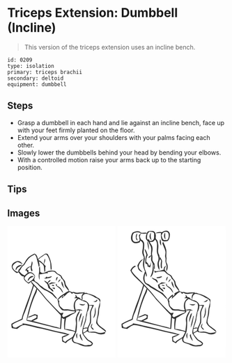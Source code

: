 # Triceps Extension: Dumbbell (Incline)
> This version of the triceps extension uses an incline bench.

``` 
id: 0209 
type: isolation 
primary: triceps brachii 
secondary: deltoid 
equipment: dumbbell 
``` 

## Steps

 - Grasp a dumbbell in each hand and lie against an incline bench, face up with your feet firmly planted on the floor.
 - Extend your arms over your shoulders with your palms facing each other.
 - Slowly lower the dumbbells behind your head by bending your elbows.
 - With a controlled motion raise your arms back up to the starting position.

## Tips


## Images

<svg width="187pt" height="300" viewBox="0 0 187 225" xmlns="http://www.w3.org/2000/svg">
  <g fill="#FFF">
    <path d="M0 0h187v225H0V0m34.22 55.96c-2.8 3.13-4.16 7.24-6.85 10.41-2.87 1.91-4.88 4.67-6.6 7.6-2.16.61-1.59 2.94-1.91 4.64-4.58.1-8.28-3.78-9.67-7.85-.52-4.62 4.53-6.73 7.53-9.17 3.73.29 6.85 2.29 9.86 4.31-2-3.68-6.77-7.53-11.09-5.26-3.33 1.46-7.31 3.49-7.78 7.54-.65 5.37 3.88 9.53 8.06 12.05 1.32.91 2.34-.59 3.4-1.15 2.51 3.07 5.11 7.67 9.64 7.39-2.33 5.79 4.01 9.24 7.75 12.26 1.52-1.11 3.05-2.2 4.54-3.32.01 2.41 1.92 4.02 3.29 5.77-4.65 15.56-11.07 30.52-16.17 45.95-1.52 3.87-2.73 7.86-3.43 11.96-5.88 2.99-12.11 5.22-17.75 8.7-.1 2.39 0 4.81.69 7.13 3.04.63 6.08 1.24 9.17 1.52 4.32-3.36 9.3-8.01 15.24-6.29 6.39 1.12 12.69 2.73 18.94 4.45 12.44 1.82 24.41 5.8 36.74 8.16 5.13 1.38 10.48 1.86 15.49 3.71-3.14 1-6.26 2.07-9.26 3.44.2 2.62.35 5.24.43 7.87 1.99 1.32 4.16 2.35 6.44 3.09 2.65-4.09 7.28-5.74 10.92-8.68-1.84 3.86 1.25 8.13 5.22 8.67 5.89 1.15 10.84 5.29 16.96 5.52 3.88.04 8.19.59 11.61-1.65 1.01-1.14 2.54-3 1.13-4.44-2.12-3.09-6.12-3.81-8.72-6.32-2.28-3.3-5.65-5.79-7.15-9.62 2.2-1.25 4.42-2.48 6.63-3.71 2.8 2.57 6.91 2.08 10.42 2.24 5.29-.21 9.76 3.86 15.13 2.79 2.11-.05 6.86-1.08 5.35-3.89-4.59 1.67-9.78 2.36-14.4.37-4.27-1.71-8.85-.83-13.3-.65-3.39-5.18 1.36-10.75 3.2-15.62.64-4.92.35-9.92.02-14.85-.09-5.62 2.97-10.58 5.22-15.53-2.68-.1-5.35-.01-8.02.22-1.65-5.34-6.89-8.93-12.46-8.62 2.27-2.41-.86-6.23 1.99-8.39 1.76-2.89 5.2-2.6 8.07-2 4.54 1.72 9.13 3.39 13.05 6.33 3.95.75 7.34 3.84 7.7 7.93-1.38 5.25-3.05 10.49-3.33 15.95-.23 4.93-1.44 9.73-2.51 14.52-.43 2.15-1.19 4.65.33 6.56 4.03 6.03 11.11 8.83 15.91 14.14l-.32-2.83c-3.96-4.05-9.43-6.38-12.97-10.85-3.55-5.01-.23-11 .71-16.28.99-3.52.26-7.25 1.09-10.77 1.97-4.15 1.02-8.85 1.79-13.26.5-3.92-4.25-4.66-6.67-6.53-4.11-3.25-9.31-4.54-14.31-5.7-1.92-1.7-4.51-1.59-6.87-1.01l1.31-1.59c-4.18 1.08-8.53.39-12.77 1.06-3.25.49-6.31-2.6-9.42-.69-1.39-1.27-3.17-1.7-5-1.87-.39-4.21-3.42-7.37-5.5-10.83-.97-2.14-.93-4.59-1.83-6.76-1.63-2.49-4.27-4.29-5.17-7.23-.97-2.95-4.35-3.83-6.77-5.24-2.49-1.07-3.22-4.49-6.04-4.93-5.29-1.29-11.11-.23-15.75 2.58-3.08 1.55-6.78 1.69-8.9-1.42.25-3.08-.08-6.15-.59-9.18-2.18 3.05-.42 6.88-1.21 10.29-.83 4.36-.99 9 .85 13.14.13-3.13-.14-6.24-.21-9.36 4.92-.11 9.61-2.48 14.53-1.89-.13-.49-.37-1.49-.49-1.99 4.47-.26 10.15-3.26 13.64.98 2.26 3 6.26 3.59 8.73 6.32.54 1.16.94 2.39 1.36 3.6 4.61 2.76 4.92 8.3 6.12 12.96 2.09 2.97 4.6 5.64 6.62 8.69-4.67 1.28-8.06 4.9-12.26 7.1-3.13 1.68-4.97 4.84-7.26 7.43 1.43 3.56 1.41 7.47 2.5 11.1 1.55 2.4 3.2 4.8 5.25 6.81 3.15 1.28 6.59 1.03 9.91.86 4.29.34 8.5 1.4 12.82 1.62l-1.36 2.08c-6.65 1.63-12.35 5.56-18.69 8-.8-.79-1.6-1.59-2.39-2.39.73-1.87 1.5-3.73 2.25-5.59-1.51.31-3.04.58-4.56.81-1.66-.73-2.86-2.12-4.15-3.33-7.47-7.23-14.54-14.86-21.57-22.5-6.51-8.41-13.57-16.36-20.96-23.99a24.87 24.87 0 0 1-3.91-4.94c4.03-1.88 6.61 2.41 9.8 4.04 4.06 4.59 8.38 9.24 14.2 11.62 3.48 1.27 6.46 3.52 9.6 5.43 4.2 2.66 6.59 7.56 11.2 9.61-2.17-4.07-5.72-7.28-8.71-10.76-4.74-2.65-9.43-5.42-14.28-7.86-1.9-1.5-3.57-3.31-5.78-4.37-2.6-1.21-3.64-4.25-6.2-5.53-1.64-1.03-3.72-1.78-4.46-3.74-1.62-2.62 1.65-5.48.45-8.25-2.17-3.86-6.86-7.21-11.4-5.18.25-.72.73-2.15.97-2.87-1.1-.88-2.2-1.78-3.31-2.67 1.87-1.93 4.08-3.46 6.55-4.51.08 2.82.21 5.72 1.84 8.15 2.38-.92.97-2.99.56-4.66-1.68-4.14 2.76-8.77-.06-12.7-.69 2.78-1.11 5.63-1.73 8.43-4.47.65-8.17 3.59-9.97 7.71.51-.14 1.53-.42 2.04-.57.87 1.44 1.69 2.91 2.47 4.4-1.9 1.33-3.64 2.85-5.33 4.44-3.97-1.33-7.03-4.23-9.55-7.46 2.1-1.74 3.19-4.23 4.49-6.55 1.3-2.24 4.06-3.14 5.24-5.47 2.49-4.66 5.53-9.2 9.72-12.51 2.36-1.55 4.97-2.68 7.34-4.23 1.85 2.06 3.07 4.59 3.6 7.3.97 4.73 2.71 9.29 3.31 14.1.51-.77 1.02-1.54 1.52-2.31-.34-2.53-.7-5.06-1.31-7.54 3.43 3.04 9.16 5.46 8.8 10.88.22 2.75.66 5.47 1.05 8.2 2.59-2.88.08-7.11 2.13-10.39-1.07-1.15-2.14-2.31-3.22-3.44.79-3.01 3.46-6.58 1.53-9.63-.9 3.11-1.39 6.31-1.92 9.5-1.98-1.91-3.83-4.02-6.17-5.51-.84-.73-4.52-1.12-2.56-2.54 1.73-1.77 3.48-3.53 5.72-4.65 2.52-1.24 4.26-4.29 7.34-4.02 3.19 2.67 4.54 6.85 5.94 10.65 2.16 5.19.86 10.96 2.17 16.34.3-.4.91-1.18 1.21-1.58.39-9.02-2.13-17.92-6.61-25.71-1.73-1.48-4.51-1.13-6.16.33-3.17 2.57-7.1 4.11-9.76 7.29-.31.1-.94.28-1.25.37-.66-3.64-1.9-7.33-5.59-8.87-4.63 2.21-9.52 4.44-12.71 8.63m-19.6 20.15c.85-1.33 1.64-2.71 2.51-4.02 2.31-2.7 6.13-3.25 8.76-5.51-5.5-.6-12.65 3-11.27 9.53m54.05 10.26c-1.01.52-2.02 1.03-3.03 1.54l.52 1.96c-.83-.29-2.49-.88-3.32-1.17.86.64 1.71 1.29 2.55 1.94 2.63-1.06 5.51-1.09 8.2-1.88 1.03-.77 3.07-1.19 2.76-2.87-2.65 1.01-5.39 1.76-8.21 2.06.13-.4.4-1.19.53-1.58m15.64 7.7c.96-2.19 1.89-4.39 2.76-6.62-3.18-.2-3.35 4.37-2.76 6.62m3.18 2.63c1.6-1.54 3.04-3.24 4.46-4.95-2.81-.59-4 2.78-4.46 4.95m-18.25.26c-1.86-1.27-3.54-3.03-5.92-3.22 1.38 1.94 3.26 3.4 4.94 5.06 1.74 2.03 1.69 4.89 2.65 7.29 1.67 1.6 3.84 2.64 5.32 4.46.77 1.26 2.12 1.47 3.47 1.59-.97-1.87-1.84-4.01-3.94-4.85-2.37-.78-2.45-3.44-3.23-5.4-1.31-1.31-1.86-3.08-2.45-4.78 1.92-.9 3.39-2.44 4.54-4.18-2.75-.36-3.88 2.32-5.38 4.03M93.4 94.9c-.91 4.74 1.93 9.11 5.14 12.3-2.79-3.64-1.86-8.92-5.14-12.3m-22.05 4.28c.64.39 1.29.78 1.95 1.17 2.87-2.74 6.9-1.42 10.11-3.09-2.43-.11-4.84-.44-7.26-.63-1.61.83-3.12 1.86-4.8 2.55m12.59 2.84c2.6 2.78 6.27 4.42 8.47 7.61 1.21 1.57 1.74 3.75 3.65 4.67-1.51-5.19-5.16-10.02-10.48-11.67-.22-1.15-.44-2.3-.76-3.43-1.76-.13-1.01 1.78-.88 2.82m-8.05-.84c1.51.76 3.05 2.29 4.85 1.41-.27-2.35-3.31-1.08-4.85-1.41m1.18 4.68c1.42 1.03 2.98 1.83 4.61 2.48.05-.64.16-1.94.21-2.58-1.61.04-3.21.02-4.82.1m77.01 20.07c-.85 2.81-3.64 3.2-6.12 3.68 1.36.22 2.72.46 4.11.5 1.8-.44 4.26-2.59 2.01-4.18m-2.48 12.95c-1.04 3.57-.51 7.32-1.09 10.95-.69 2.81-1.81 5.5-2.42 8.33 4.92-5 4.5-12.86 3.51-19.28m-5.57 28.04c-.99 1.92-2.01 3.89-2.29 6.06 1.25 1.97 2.61 4.73 5.22 4.91-.67-2.09-2.38-3.43-4-4.78.44-2.03 1.7-4.07 1.07-6.19z"/>
    <path d="M29.32 89.15c2.04-3.87 5.6-6.72 9.55-8.47 3.55-.11 6.31 2.41 8.07 5.23-1.31 5.48-6.27 8.36-10.7 11.1-2.99-1.97-5.86-4.28-6.92-7.86m5.83 5.08c2.18-1.49 3.05-4.32 5.44-5.56 1.62-.82 3.35-1.43 5.02-2.15-4.82-2.87-10.33 2.91-10.46 7.71zM30.15 147.95c5.83-14.91 10.45-30.25 15.71-45.36 1.5 1.47 2.95 3 4.4 4.52a146.11 146.11 0 0 1-5.3 12.74c-5.43 13.24-9.1 27.12-11.93 41.12-.05 1.6 1.91 1.52 2.94 1.91 10.38 2.52 20.75 5.1 31.12 7.67 7.81 1.67 15.43 4.28 23.36 5.43.63.28 1.27.56 1.91.85.92-6.49.99-13.06 1.51-19.58 1.45 1 2.85 2.39 4.8 1.68-1.05 6.02-1.17 12.19-.52 18.27 3.38.3 6.5 1.82 9.87 2.28 2.87.86 6.38.39 8.69 2.61-1.32 2.69-2.79 5.3-4.23 7.93-3.98 3.41-9.25 4.92-12.84 8.87-1.3-.91-2.72-1.69-3.8-2.86-.23-1.7-.07-3.42-.06-5.13 4.25-.9 7.91-3.3 11.64-5.41-3.98.2-7.4-2.23-11.26-2.77-15.27-2.73-30.05-7.57-45.25-10.61-8.3-1.6-16.4-4.33-24.83-5.2l.52 1.87c-4.24 1.11-7.92 3.54-11.78 5.53-1.47-.24-2.94-.47-4.41-.69-.62-1.43-1.25-2.87-1.9-4.29 5.09-4.44 12.04-5.85 17.86-9.13.24-4.35 1.89-8.38 3.78-12.25z"/>
    <path d="M51.27 108.15c5.66 5.61 10.5 11.94 15.54 18.09 8.37 8.63 16.21 17.75 24.71 26.25 1.44 1.5.69 3.69.6 5.5-.77 5.74-.61 11.54-1.31 17.28-3.7-1.76-7.77-2.36-11.7-3.34-11.72-2.93-23.33-6.27-35.05-9.22a131.7 131.7 0 0 1 7.77-3.72c.2-2.13.39-4.26.55-6.39-1.77-.46-3.54-.89-5.3-1.39-3.83 1.91-7.86 3.35-11.82 4.95 1.55-4.64 2.92-9.34 3.94-14.12 3.02-9.52 6.27-19.03 10.82-27.94.98-1.83 1.01-3.94 1.25-5.95zM97.61 120.91c3.67-2.49 6.03-7.3 10.75-7.91 1.03 1.02 1.93 2.16 2.89 3.26.85-.64 1.7-1.29 2.54-1.96 5.08 4.21 11.55.58 17.35 1.07-2.95 2.31-4.18 6.37-2.58 9.86-.64.39-1.27.78-1.9 1.17l-.06-.89c-1.47-2.23-3.55-3.62-6.28-3.62-.67-1.58-1.55-3.08-3-4.05.1 1.32.24 2.64.42 3.95-.9.63-1.82 1.22-2.77 1.76 2.09.07 4.18.17 6.27.29-7.11 4.15-8.47 13.65-5.11 20.68-4.85.51-9.32-2.16-14.16-1.72-2.19-.16-4.78.55-6.58-1.08a35.664 35.664 0 0 1-4.79-4.4c-.99-2.89-1.99-6.1-.89-9.11-.83-.51-1.66-1.02-2.48-1.53 3.28-3.05 6.45-6.25 10.42-8.43l-.04 2.66m-1.78-.78c-1.02.8-2.33 2.1-1.95 3.51 1.36.03 2.21-1.55 3.02-2.46.15-.88-.21-1.23-1.07-1.05z"/>
    <path d="M117.92 129.13c1.19-1.78 3.1-2.92 4.78-4.2 4.16 2.47 8.86 3.73 13.19 5.81 2.71 1.35 2.7 4.67 2.98 7.27-.89 6.8-3.4 13.29-4.11 20.12-1.33 8.69-6.21 16.83-5.63 25.77 2.1 4.27 5.17 8.01 8.22 11.64 2.91 2.11 6.49 3.36 8.49 6.55-1.41 1.16-2.99 2.23-4.93 1.97-3.04-.14-6.13 1.37-9.06-.03-5.1-2.18-10.53-3.39-15.77-5.13-2.4-.76-3.02-3.67-2.52-5.85 1.65-4.13 3.94-7.97 5.45-12.16 1.16-6.88.91-13.91.92-20.86-.11-5.77 4.76-10.09 5.24-15.65 1.11.18 3.33.53 4.44.71-3.35-3.23-7.89-2.38-11.92-1.23-1.24-4.8-2.06-10.1.23-14.73m5.92 4.94c2.95 1.97 8.36 3.72 10.06-.58-3.26 1.98-6.61-.06-10.06.58m.8 21.36c-.68 3.18-1.5 6.43-.99 9.7 1.11-5.37 4.17-10.3 4.32-15.82-2.13 1.32-2.61 3.92-3.33 6.12m6.05-1.27c-1.9 6.61-3.7 13.28-4.69 20.1 3.78-5.94 3.68-13.26 5.58-19.86-.22-.06-.66-.18-.89-.24m-10.66 38.99c.98-3.05-.54-6.3.82-9.36-3.71 1.6-2.06 6.57-.82 9.36m4.62-5.37c.61 3.49 2.33 6.98 5.15 9.2-.85-3.98-3.93-7.39-3.19-11.66-.88.67-2.43 1.04-1.96 2.46z"/>
    <path d="M140.98 136.41c1.81.16 3.63.29 5.44.44-1.68 4.93-4.77 9.73-4.1 15.13.39 3.64.4 7.3.12 10.95-.12 4.22-2.72 7.72-4.22 11.52-2.41-.66-4.78-.06-7.04.85 1.06-5.55 4.22-10.51 4.61-16.22.21-3.86 2.03-7.44 1.87-11.33 2.35-3.34 3.32-7.3 3.32-11.34zM118.86 146.64c-.41-.62-.81-1.24-1.21-1.86 1.32-.09 3.96-.26 5.28-.34.48.48.96.96 1.44 1.45-3.35 2.78-4.71 7.08-6.07 11.05-1.26 3.61.35 7.31.02 10.98-.32 4.15-1.06 8.26-1.33 12.42-5.65-1.85-11.56-3.86-17.56-3.61-.3-6.42.7-12.84 1.84-19.14 4.97-1.83 8.7-5.81 13.67-7.57 1.58-.75 2.65-2.22 3.92-3.38zM35.1 156.55c4.64.63 8.42-3.13 12.88-3.4 2.64-.15 3.34 3 1.44 4.43-2.61 1.68-5.55 2.82-8.13 4.58-2.45-.38-4.89-.76-7.35-1.04.37-1.53.76-3.05 1.16-4.57zM130.63 176.94c2.23-1.32 4.7-1.82 7.27-1.3.03 4.41-4.11 5.8-7.39 7.42.06-2.04.1-4.08.12-6.12z"/>
  </g>
  <g fill="#333">
    <path d="M34.22 55.96c3.19-4.19 8.08-6.42 12.71-8.63 3.69 1.54 4.93 5.23 5.59 8.87.31-.09.94-.27 1.25-.37 2.66-3.18 6.59-4.72 9.76-7.29 1.65-1.46 4.43-1.81 6.16-.33 4.48 7.79 7 16.69 6.61 25.71-.3.4-.91 1.18-1.21 1.58-1.31-5.38-.01-11.15-2.17-16.34-1.4-3.8-2.75-7.98-5.94-10.65-3.08-.27-4.82 2.78-7.34 4.02-2.24 1.12-3.99 2.88-5.72 4.65-1.96 1.42 1.72 1.81 2.56 2.54 2.34 1.49 4.19 3.6 6.17 5.51.53-3.19 1.02-6.39 1.92-9.5 1.93 3.05-.74 6.62-1.53 9.63 1.08 1.13 2.15 2.29 3.22 3.44-2.05 3.28.46 7.51-2.13 10.39-.39-2.73-.83-5.45-1.05-8.2.36-5.42-5.37-7.84-8.8-10.88.61 2.48.97 5.01 1.31 7.54-.5.77-1.01 1.54-1.52 2.31-.6-4.81-2.34-9.37-3.31-14.1-.53-2.71-1.75-5.24-3.6-7.3-2.37 1.55-4.98 2.68-7.34 4.23-4.19 3.31-7.23 7.85-9.72 12.51-1.18 2.33-3.94 3.23-5.24 5.47-1.3 2.32-2.39 4.81-4.49 6.55 2.52 3.23 5.58 6.13 9.55 7.46 1.69-1.59 3.43-3.11 5.33-4.44-.78-1.49-1.6-2.96-2.47-4.4-.51.15-1.53.43-2.04.57 1.8-4.12 5.5-7.06 9.97-7.71.62-2.8 1.04-5.65 1.73-8.43 2.82 3.93-1.62 8.56.06 12.7.41 1.67 1.82 3.74-.56 4.66-1.63-2.43-1.76-5.33-1.84-8.15a19.993 19.993 0 0 0-6.55 4.51c1.11.89 2.21 1.79 3.31 2.67-.24.72-.72 2.15-.97 2.87 4.54-2.03 9.23 1.32 11.4 5.18 1.2 2.77-2.07 5.63-.45 8.25.74 1.96 2.82 2.71 4.46 3.74 2.56 1.28 3.6 4.32 6.2 5.53 2.21 1.06 3.88 2.87 5.78 4.37 4.85 2.44 9.54 5.21 14.28 7.86 2.99 3.48 6.54 6.69 8.71 10.76-4.61-2.05-7-6.95-11.2-9.61-3.14-1.91-6.12-4.16-9.6-5.43-5.82-2.38-10.14-7.03-14.2-11.62-3.19-1.63-5.77-5.92-9.8-4.04a24.87 24.87 0 0 0 3.91 4.94c7.39 7.63 14.45 15.58 20.96 23.99 7.03 7.64 14.1 15.27 21.57 22.5 1.29 1.21 2.49 2.6 4.15 3.33 1.52-.23 3.05-.5 4.56-.81-.75 1.86-1.52 3.72-2.25 5.59.79.8 1.59 1.6 2.39 2.39 6.34-2.44 12.04-6.37 18.69-8l1.36-2.08c-4.32-.22-8.53-1.28-12.82-1.62-3.32.17-6.76.42-9.91-.86-2.05-2.01-3.7-4.41-5.25-6.81-1.09-3.63-1.07-7.54-2.5-11.1 2.29-2.59 4.13-5.75 7.26-7.43 4.2-2.2 7.59-5.82 12.26-7.1-2.02-3.05-4.53-5.72-6.62-8.69-1.2-4.66-1.51-10.2-6.12-12.96-.42-1.21-.82-2.44-1.36-3.6-2.47-2.73-6.47-3.32-8.73-6.32-3.49-4.24-9.17-1.24-13.64-.98.12.5.36 1.5.49 1.99-4.92-.59-9.61 1.78-14.53 1.89.07 3.12.34 6.23.21 9.36-1.84-4.14-1.68-8.78-.85-13.14.79-3.41-.97-7.24 1.21-10.29.51 3.03.84 6.1.59 9.18 2.12 3.11 5.82 2.97 8.9 1.42 4.64-2.81 10.46-3.87 15.75-2.58 2.82.44 3.55 3.86 6.04 4.93 2.42 1.41 5.8 2.29 6.77 5.24.9 2.94 3.54 4.74 5.17 7.23.9 2.17.86 4.62 1.83 6.76 2.08 3.46 5.11 6.62 5.5 10.83 1.83.17 3.61.6 5 1.87 3.11-1.91 6.17 1.18 9.42.69 4.24-.67 8.59.02 12.77-1.06l-1.31 1.59c2.36-.58 4.95-.69 6.87 1.01 5 1.16 10.2 2.45 14.31 5.7 2.42 1.87 7.17 2.61 6.67 6.53-.77 4.41.18 9.11-1.79 13.26-.83 3.52-.1 7.25-1.09 10.77-.94 5.28-4.26 11.27-.71 16.28 3.54 4.47 9.01 6.8 12.97 10.85l.32 2.83c-4.8-5.31-11.88-8.11-15.91-14.14-1.52-1.91-.76-4.41-.33-6.56 1.07-4.79 2.28-9.59 2.51-14.52.28-5.46 1.95-10.7 3.33-15.95-.36-4.09-3.75-7.18-7.7-7.93-3.92-2.94-8.51-4.61-13.05-6.33-2.87-.6-6.31-.89-8.07 2-2.85 2.16.28 5.98-1.99 8.39 5.57-.31 10.81 3.28 12.46 8.62 2.67-.23 5.34-.32 8.02-.22-2.25 4.95-5.31 9.91-5.22 15.53.33 4.93.62 9.93-.02 14.85-1.84 4.87-6.59 10.44-3.2 15.62 4.45-.18 9.03-1.06 13.3.65 4.62 1.99 9.81 1.3 14.4-.37 1.51 2.81-3.24 3.84-5.35 3.89-5.37 1.07-9.84-3-15.13-2.79-3.51-.16-7.62.33-10.42-2.24-2.21 1.23-4.43 2.46-6.63 3.71 1.5 3.83 4.87 6.32 7.15 9.62 2.6 2.51 6.6 3.23 8.72 6.32 1.41 1.44-.12 3.3-1.13 4.44-3.42 2.24-7.73 1.69-11.61 1.65-6.12-.23-11.07-4.37-16.96-5.52-3.97-.54-7.06-4.81-5.22-8.67-3.64 2.94-8.27 4.59-10.92 8.68-2.28-.74-4.45-1.77-6.44-3.09-.08-2.63-.23-5.25-.43-7.87 3-1.37 6.12-2.44 9.26-3.44-5.01-1.85-10.36-2.33-15.49-3.71-12.33-2.36-24.3-6.34-36.74-8.16-6.25-1.72-12.55-3.33-18.94-4.45-5.94-1.72-10.92 2.93-15.24 6.29-3.09-.28-6.13-.89-9.17-1.52-.69-2.32-.79-4.74-.69-7.13 5.64-3.48 11.87-5.71 17.75-8.7.7-4.1 1.91-8.09 3.43-11.96 5.1-15.43 11.52-30.39 16.17-45.95-1.37-1.75-3.28-3.36-3.29-5.77-1.49 1.12-3.02 2.21-4.54 3.32-3.74-3.02-10.08-6.47-7.75-12.26-4.53.28-7.13-4.32-9.64-7.39-1.06.56-2.08 2.06-3.4 1.15-4.18-2.52-8.71-6.68-8.06-12.05.47-4.05 4.45-6.08 7.78-7.54 4.32-2.27 9.09 1.58 11.09 5.26-3.01-2.02-6.13-4.02-9.86-4.31-3 2.44-8.05 4.55-7.53 9.17 1.39 4.07 5.09 7.95 9.67 7.85.32-1.7-.25-4.03 1.91-4.64 1.72-2.93 3.73-5.69 6.6-7.6 2.69-3.17 4.05-7.28 6.85-10.41m-4.9 33.19c1.06 3.58 3.93 5.89 6.92 7.86 4.43-2.74 9.39-5.62 10.7-11.1-1.76-2.82-4.52-5.34-8.07-5.23-3.95 1.75-7.51 4.6-9.55 8.47m.83 58.8c-1.89 3.87-3.54 7.9-3.78 12.25-5.82 3.28-12.77 4.69-17.86 9.13.65 1.42 1.28 2.86 1.9 4.29 1.47.22 2.94.45 4.41.69 3.86-1.99 7.54-4.42 11.78-5.53l-.52-1.87c8.43.87 16.53 3.6 24.83 5.2 15.2 3.04 29.98 7.88 45.25 10.61 3.86.54 7.28 2.97 11.26 2.77-3.73 2.11-7.39 4.51-11.64 5.41-.01 1.71-.17 3.43.06 5.13 1.08 1.17 2.5 1.95 3.8 2.86 3.59-3.95 8.86-5.46 12.84-8.87 1.44-2.63 2.91-5.24 4.23-7.93-2.31-2.22-5.82-1.75-8.69-2.61-3.37-.46-6.49-1.98-9.87-2.28-.65-6.08-.53-12.25.52-18.27-1.95.71-3.35-.68-4.8-1.68-.52 6.52-.59 13.09-1.51 19.58-.64-.29-1.28-.57-1.91-.85-7.93-1.15-15.55-3.76-23.36-5.43-10.37-2.57-20.74-5.15-31.12-7.67-1.03-.39-2.99-.31-2.94-1.91 2.83-14 6.5-27.88 11.93-41.12 1.97-4.16 3.73-8.41 5.3-12.74-1.45-1.52-2.9-3.05-4.4-4.52-5.26 15.11-9.88 30.45-15.71 45.36m21.12-39.8c-.24 2.01-.27 4.12-1.25 5.95-4.55 8.91-7.8 18.42-10.82 27.94-1.02 4.78-2.39 9.48-3.94 14.12 3.96-1.6 7.99-3.04 11.82-4.95 1.76.5 3.53.93 5.3 1.39-.16 2.13-.35 4.26-.55 6.39a131.7 131.7 0 0 0-7.77 3.72c11.72 2.95 23.33 6.29 35.05 9.22 3.93.98 8 1.58 11.7 3.34.7-5.74.54-11.54 1.31-17.28.09-1.81.84-4-.6-5.5-8.5-8.5-16.34-17.62-24.71-26.25-5.04-6.15-9.88-12.48-15.54-18.09m46.34 12.76l.04-2.66c-3.97 2.18-7.14 5.38-10.42 8.43.82.51 1.65 1.02 2.48 1.53-1.1 3.01-.1 6.22.89 9.11 1.45 1.61 3.07 3.08 4.79 4.4 1.8 1.63 4.39.92 6.58 1.08 4.84-.44 9.31 2.23 14.16 1.72-3.36-7.03-2-16.53 5.11-20.68-2.09-.12-4.18-.22-6.27-.29.95-.54 1.87-1.13 2.77-1.76-.18-1.31-.32-2.63-.42-3.95 1.45.97 2.33 2.47 3 4.05 2.73 0 4.81 1.39 6.28 3.62l.06.89c.63-.39 1.26-.78 1.9-1.17-1.6-3.49-.37-7.55 2.58-9.86-5.8-.49-12.27 3.14-17.35-1.07-.84.67-1.69 1.32-2.54 1.96-.96-1.1-1.86-2.24-2.89-3.26-4.72.61-7.08 5.42-10.75 7.91m20.31 8.22c-2.29 4.63-1.47 9.93-.23 14.73 4.03-1.15 8.57-2 11.92 1.23-1.11-.18-3.33-.53-4.44-.71-.48 5.56-5.35 9.88-5.24 15.65-.01 6.95.24 13.98-.92 20.86-1.51 4.19-3.8 8.03-5.45 12.16-.5 2.18.12 5.09 2.52 5.85 5.24 1.74 10.67 2.95 15.77 5.13 2.93 1.4 6.02-.11 9.06.03 1.94.26 3.52-.81 4.93-1.97-2-3.19-5.58-4.44-8.49-6.55-3.05-3.63-6.12-7.37-8.22-11.64-.58-8.94 4.3-17.08 5.63-25.77.71-6.83 3.22-13.32 4.11-20.12-.28-2.6-.27-5.92-2.98-7.27-4.33-2.08-9.03-3.34-13.19-5.81-1.68 1.28-3.59 2.42-4.78 4.2m23.06 7.28c0 4.04-.97 8-3.32 11.34.16 3.89-1.66 7.47-1.87 11.33-.39 5.71-3.55 10.67-4.61 16.22 2.26-.91 4.63-1.51 7.04-.85 1.5-3.8 4.1-7.3 4.22-11.52.28-3.65.27-7.31-.12-10.95-.67-5.4 2.42-10.2 4.1-15.13-1.81-.15-3.63-.28-5.44-.44m-22.12 10.23c-1.27 1.16-2.34 2.63-3.92 3.38-4.97 1.76-8.7 5.74-13.67 7.57-1.14 6.3-2.14 12.72-1.84 19.14 6-.25 11.91 1.76 17.56 3.61.27-4.16 1.01-8.27 1.33-12.42.33-3.67-1.28-7.37-.02-10.98 1.36-3.97 2.72-8.27 6.07-11.05-.48-.49-.96-.97-1.44-1.45-1.32.08-3.96.25-5.28.34.4.62.8 1.24 1.21 1.86m-83.76 9.91c-.4 1.52-.79 3.04-1.16 4.57 2.46.28 4.9.66 7.35 1.04 2.58-1.76 5.52-2.9 8.13-4.58 1.9-1.43 1.2-4.58-1.44-4.43-4.46.27-8.24 4.03-12.88 3.4m95.53 20.39c-.02 2.04-.06 4.08-.12 6.12 3.28-1.62 7.42-3.01 7.39-7.42-2.57-.52-5.04-.02-7.27 1.3z"/>
    <path d="M14.62 76.11c-1.38-6.53 5.77-10.13 11.27-9.53-2.63 2.26-6.45 2.81-8.76 5.51-.87 1.31-1.66 2.69-2.51 4.02zM35.15 94.23c.13-4.8 5.64-10.58 10.46-7.71-1.67.72-3.4 1.33-5.02 2.15-2.39 1.24-3.26 4.07-5.44 5.56zM68.67 86.37c-.13.39-.4 1.18-.53 1.58 2.82-.3 5.56-1.05 8.21-2.06.31 1.68-1.73 2.1-2.76 2.87-2.69.79-5.57.82-8.2 1.88-.84-.65-1.69-1.3-2.55-1.94.83.29 2.49.88 3.32 1.17l-.52-1.96c1.01-.51 2.02-1.02 3.03-1.54zM84.31 94.07c-.59-2.25-.42-6.82 2.76-6.62-.87 2.23-1.8 4.43-2.76 6.62zM87.49 96.7c.46-2.17 1.65-5.54 4.46-4.95-1.42 1.71-2.86 3.41-4.46 4.95zM69.24 96.96c1.5-1.71 2.63-4.39 5.38-4.03-1.15 1.74-2.62 3.28-4.54 4.18.59 1.7 1.14 3.47 2.45 4.78.78 1.96.86 4.62 3.23 5.4 2.1.84 2.97 2.98 3.94 4.85-1.35-.12-2.7-.33-3.47-1.59-1.48-1.82-3.65-2.86-5.32-4.46-.96-2.4-.91-5.26-2.65-7.29-1.68-1.66-3.56-3.12-4.94-5.06 2.38.19 4.06 1.95 5.92 3.22zM93.4 94.9c3.28 3.38 2.35 8.66 5.14 12.3-3.21-3.19-6.05-7.56-5.14-12.3z"/>
    <path d="M71.35 99.18c1.68-.69 3.19-1.72 4.8-2.55 2.42.19 4.83.52 7.26.63-3.21 1.67-7.24.35-10.11 3.09-.66-.39-1.31-.78-1.95-1.17zM83.94 102.02c-.13-1.04-.88-2.95.88-2.82.32 1.13.54 2.28.76 3.43 5.32 1.65 8.97 6.48 10.48 11.67-1.91-.92-2.44-3.1-3.65-4.67-2.2-3.19-5.87-4.83-8.47-7.61zM75.89 101.18c1.54.33 4.58-.94 4.85 1.41-1.8.88-3.34-.65-4.85-1.41zM77.07 105.86c1.61-.08 3.21-.06 4.82-.1-.05.64-.16 1.94-.21 2.58-1.63-.65-3.19-1.45-4.61-2.48zM95.83 120.13c.86-.18 1.22.17 1.07 1.05-.81.91-1.66 2.49-3.02 2.46-.38-1.41.93-2.71 1.95-3.51zM154.08 125.93c2.25 1.59-.21 3.74-2.01 4.18-1.39-.04-2.75-.28-4.11-.5 2.48-.48 5.27-.87 6.12-3.68zM123.84 134.07c3.45-.64 6.8 1.4 10.06-.58-1.7 4.3-7.11 2.55-10.06.58zM151.6 138.88c.99 6.42 1.41 14.28-3.51 19.28.61-2.83 1.73-5.52 2.42-8.33.58-3.63.05-7.38 1.09-10.95zM124.64 155.43c.72-2.2 1.2-4.8 3.33-6.12-.15 5.52-3.21 10.45-4.32 15.82-.51-3.27.31-6.52.99-9.7zM130.69 154.16c.23.06.67.18.89.24-1.9 6.6-1.8 13.92-5.58 19.86.99-6.82 2.79-13.49 4.69-20.1zM146.03 166.92c.63 2.12-.63 4.16-1.07 6.19 1.62 1.35 3.33 2.69 4 4.78-2.61-.18-3.97-2.94-5.22-4.91.28-2.17 1.3-4.14 2.29-6.06zM120.03 193.15c-1.24-2.79-2.89-7.76.82-9.36-1.36 3.06.16 6.31-.82 9.36zM124.65 187.78c-.47-1.42 1.08-1.79 1.96-2.46-.74 4.27 2.34 7.68 3.19 11.66-2.82-2.22-4.54-5.71-5.15-9.2z"/>
  </g>
</svg>

<svg width="187pt" height="300" viewBox="0 0 187 225" xmlns="http://www.w3.org/2000/svg">
  <g fill="#FFF">
    <path d="M0 0h187v225H0V0m25.98 11.16c-2.7 4.48-4.01 10.22-1.08 14.93 2.8 4.43 9.07 3.59 13.26 1.92.44-1.11.89-2.22 1.43-3.29 1.5 1.58 3.68 2.83 4.13 5.15.33 4.07 0 8.14-.8 12.13-.98 3.99.82 7.87 2.55 11.35-.54 2.84-.66 5.74-1.3 8.57-1.25 5.61 1.28 11.05 3.3 16.15-2.21 5.58-4.75 12.07-1.52 17.8 1.47 4.25 6.28 5.09 9.13 8.04 1.9 1.65 4.17 2.76 6.36 3.95 5.55 3.65 12.19 5.77 16.91 10.66 2.65 2.38 4.69 5.59 8.14 6.9-2.47-4.01-5.8-7.44-8.97-10.89-3.74-2.21-7.69-4.06-11.22-6.61-3.28-2.52-7.34-3.79-10.5-6.5-2.03-1.95-4.93-2.4-7.16-4.02-3.2-4.93-2.42-11.09-.43-16.32.45 1.92.9 3.83 1.36 5.75.26-.39.76-1.16 1.01-1.55-.05-5.07-3.19-9.37-4.1-14.26-1.01-4.62-.37-9.37.51-13.94 1-4.89-2.75-9.15-1.98-14.03.78-4.62 1.47-9.29.9-13.98-1.02-2.64-2.44-5.29-5.41-6.05-.55-1.44-1.14-2.87-1.89-4.22.19-2.09.57-4.17 1.56-6.04 3.39.4 6.82.4 10.21-.04-1.58 2.83-1.64 6.09-1.34 9.24 1.03 2.45 3.6 3.78 4.71 6.18 1.32 2.94 3.56 5.49 4.09 8.75.94 4.35-.71 8.77.03 13.13.57 3.01-.4 6.08.18 9.09 1.04 2.55 3.14 4.84 2.84 7.78-.1 2.67-.31 5.33-.47 8-.37 4.61-2.56 8.78-3.93 13.13 3.68-2.33 4.63-6.78 5.67-10.7.94-3.94-1.35-8.07.51-11.87.73 2.96-1.22 6.63 1.26 9 .43-3.13.3-6.28.04-9.41-.85-1.19-1.63-2.42-2.32-3.7-2.66-3.23-.57-7.49-1.83-11.15-1.2-3.99 1.16-8.01.55-12.09.2-4.24-3.09-7.26-4.84-10.8 1.81-.15 3.69.07 5.45-.45 1.53-.97 2.69-2.4 3.99-3.64 4.86 5.13 2.67 12.56 2.81 18.85-.58 5.91 4.74 11.3 2.38 17.19-2.26 5.46-1.18 11.82 2.25 16.52.03-3.45-.71-6.83-1.21-10.23-.51-3.22 1.12-6.19 2.17-9.12.66 1.14 1.32 2.28 1.97 3.42-1.04 4.25-1.24 8.68-.14 12.93.44-.56 1.88-.68 1.54-1.64-.85-3.72-.17-7.46.15-11.19-.97-2.63-2.43-5.04-3.87-7.44l-.56 4.08c-.16-2.73.43-5.78-1.22-8.18-2.75-5.13-.11-10.97-1-16.4-.64-3.15-.53-6.86-3.14-9.15-2.18-1.73-.78-4.59-1.08-6.93-.16-3.38-1.86-7.82-5.98-7.48-3.2.24-8.41-.84-9.18 3.54-3.08-1.68-6.75-.06-10.08-.52-3.86-4.62-10.24-2.37-14.8-.3m50.3-.69c-3.65-.56-7.75-.56-10.73 1.95 3.15-.07 6.28-.84 9.44-.42-.3 4.62-.37 9.32 2.24 13.35 2.68 1.38 5.91.89 8.75.35 3.39-1.87 3.76-6.34 4.29-9.76.76-3.76-2.2-8.09-6.16-8.03-2.91-.34-5.28 1.6-7.83 2.56M75.1 33.53c.2-3.68-.14-7.43-1.29-10.94-1.78 3.47-1.02 7.89 1.29 10.94m-23.98-7.71c.63 5.28 1.56 10.54 2.89 15.7 0-5.25.24-11.24-2.89-15.7m26.07 3.42c1.69 4.94 4.46 9.5 5.49 14.66.43 2.72-.73 5.35-.69 8.06.43 2.04 1.15 4.07.78 6.19-.68 3.79 1.57 7.18 1.95 10.85-.21 2.8-.94 5.59-.41 8.41 2.44-3.68 2.89-8.94 1.11-13-1.97-2.85-1.05-6.16-.92-9.34-1.13-5.15.68-10.45-.83-15.55-.96-4.35-3.18-8.23-4.77-12.34-.57.68-1.14 1.37-1.71 2.06m-30.35 9.83c.08 3.58 2.24 6.58 3.03 9.98-1.34 4.84-2.55 9.82-1.81 14.89 1.14.79 2.45 1.29 3.6 2.07.03.79.09 2.37.11 3.17 1.54.56 3.08 1.14 4.62 1.72.62-3.03 1.29-6.07 1.34-9.18-.52 1.53-.97 3.07-1.32 4.64-.82.75-1.64 1.49-2.46 2.23-.12-3.35-2.36-5.54-4.63-7.65.04-3.88.81-7.84 2.81-11.21-1.44-3.68-2.36-7.81-5.29-10.66m6.81 14.05c-.01.46-.01 1.37-.01 1.83 2.02-1.14 4.11-2.42 4.2-5.06-1.54.88-2.82 2.12-4.19 3.23M34.34 67.55c.61 2.38.78 4.94 2.06 7.08 1.64 2.26 4.17 3.8 6.86 4.47-2.29-3.01-6.27-4.95-6.71-9.12.23-5.6 4.24-9.62 7.96-13.3-5.28 1.4-7.88 6.41-10.17 10.87m-12.11 8.53c4.63 10.56 15.11 16.35 22.16 25.02-1.89 5.55-3.27 11.26-5.67 16.62-2.32 7.97-5.96 15.46-8.45 23.37-1.9 6.01-4.52 11.81-5.54 18.08-5.93 2.86-12.1 5.22-17.76 8.63.1 2.36.11 4.73.61 7.05 3.04.66 6.1 1.29 9.2 1.64 3.46-2.71 7.01-5.67 11.38-6.73 10 .64 19.39 4.63 29.29 5.92 10.2 2.14 20.2 5.11 30.43 7.11 5.19 1.32 10.51 2.04 15.66 3.56-3.21 1.08-6.42 2.15-9.5 3.55.18 2.65.34 5.3.46 7.96 2.01 1.2 4.13 2.21 6.31 3.06 2.76-3.85 7.04-5.86 10.82-8.47-.9 2.91.27 6.5 3.27 7.64 3.65 1.32 7.46 2.19 10.91 4.03 5 2.56 10.8 2.7 16.26 2.04 2.53-.34 5.47-2.22 5.19-5.06-2.12-4.18-7.61-4.56-10.16-8.32-2.05-2.73-4.86-4.93-6.1-8.21 1.9-1.61 4.21-2.57 6.34-3.8 3.1 2.15 7.01 2.15 10.62 2.11 3.33-.03 6.4 1.31 9.47 2.42 4.32 1.02 9.33.62 12.6-2.72-2.74-1.01-5.38.62-8.12.67-5.18 1-9.8-2.86-14.97-2.13-2 .15-4 .21-6 .29l-1.76-2.48c.54-4.69 2.75-8.87 4.74-13.06.65-4.91.34-9.91.03-14.85-.06-5.62 2.93-10.61 5.28-15.52-2.67-.1-5.34-.03-8 .2-1.76-5.14-6.51-8.5-11.9-8.74-.21-.27-.63-.8-.84-1.07.76-3.71 1.24-8.51 5.66-9.63 6.69.23 12.7 3.69 18.31 7.03 4.42.84 8.45 5.78 6.32 10.23-1.39 5.08-2.64 10.22-2.8 15.51-.34 5.83-2.74 11.36-2.89 17.19 3.41 7.35 11.71 10.25 16.97 16 .36-3.55-3.12-5.02-5.37-6.95-3.56-2.73-8.17-5.09-9.44-9.75-1.02-4.55 1.35-8.92 2.07-13.35 1.14-4.51 0-9.36 2.08-13.67.19-4.17.85-8.4.59-12.57-5.99-4.9-13.08-8.52-20.72-10.13-2.01-1.34-4.43-1.48-6.76-1.03.23-.32.7-.95.94-1.26-4.16.67-8.4.29-12.57.86-3.22.34-6.21-2.29-9.4-.86-1.53-.91-3.2-1.49-4.95-1.81-.61-5.58-6.13-9-6.59-14.58-.32-4.3-4.81-6.32-6.03-10.23-1.26-3.33-5.34-3.92-7.83-6.01-1.43-1.7-2.82-3.43-4.3-5.09-1.79-2.84 1.4-5.46 1.56-8.34-1.16 1.17-2.21 2.44-3.24 3.73-.16 1.22-.37 2.43-.63 3.64-4.32 1.46-8.81 2.45-13.36 2.84-.74-.37-2.22-1.1-2.95-1.47.29.95.87 2.85 1.16 3.79 4.61-2.02 9.7-2.52 14.68-2.26 3.57.23 4.74 4.21 7.85 5.3 3.05 1.25 5.7 3.45 6.27 6.84 1.76 1.6 3.75 3.24 4.34 5.66 1.08 3 .72 6.63 3.02 9.09a95.32 95.32 0 0 1 5.29 6.89c-2.87 1-5.44 2.62-7.95 4.29 1.88 2.18-.99 3.69-2.51 4.91.1-.47.31-1.41.42-1.89-.09-.39-.28-1.17-.37-1.56-3.82 2.23-6.52 5.74-9.33 9.06 2.46 4.11 1.07 9.57 4.37 13.23 1.19 1.51 2.21 3.19 3.69 4.45 3.15 1.3 6.62 1.02 9.94.88 4.27.37 8.47 1.33 12.75 1.64-.32.5-.96 1.49-1.28 1.98-6.66 1.72-12.42 5.57-18.77 8.06-.78-.81-1.57-1.62-2.36-2.43.75-1.86 1.52-3.7 2.29-5.55-1.56.32-3.13.57-4.7.77-2.96-1.69-5.04-4.5-7.57-6.74-7.99-8.32-16.29-16.41-23.27-25.62-5.27-6.38-10.93-12.41-16.77-18.27-6.31-7.56-14.57-13.35-19.95-21.7.79-3.72 3.72-6.13 7.05-7.58-.22-.41-.68-1.22-.9-1.62-4.1 1.09-6.52 4.7-8.32 8.27m45.45 11.89c-.09.3-.29.91-.38 1.21 3.29.38 6.53 0 9.26-2.01-.12-.28-.38-.85-.5-1.13-2.71.98-5.52 1.61-8.38 1.93m16.58 6.23c1.09-2.34 2.07-4.77 2.59-7.31-2.81 1.25-3.19 4.64-2.59 7.31m-25.52-6.11c1.19 1.79 2.67 3.41 4.78 4.09 2.61.89 3.68 3.69 5.81 5.24.09-2.52-.87-5.33-3.42-6.29-2.47-.82-4.84-1.88-7.17-3.04m28.82 8.32c1.68-1.53 3.84-3.07 3.91-5.57-1.89 1.39-3.6 3.11-3.91 5.57m-14.35-3.2c.59.56.59.56 0 0m20.19 1.48c-1.09 4.88 2.05 8.97 4.93 12.49-2.09-3.99-2.08-8.87-4.93-12.49m-23.65 6.28c.51 2.29.27 5.29 2.77 6.48 2.57 1.5 4.15 4.57 7.31 4.96-.98-1.97-1.93-4.16-4.04-5.16-2.76-1.09-2.62-4.45-3.82-6.74 3.7-1.88 7.73-2.32 11.74-3.07-2.56-.45-5.16-.56-7.72-.96-2.05 1.55-4.18 2.97-6.24 4.49m14.35-2.58c-1.83 4.23 2.83 5.89 5.35 8.15 2.84 2.16 4 5.71 6.58 8.11-.93-5.55-5.22-10.06-10.33-12.12-.46-1.41-.97-2.8-1.6-4.14M75.73 101c1.74 1.39 3.78 2.51 5.86 1-1.88-.71-3.87-.94-5.86-1m1.2 4.91c1.53.89 3.07 1.74 4.65 2.53.09-.67.27-2.01.35-2.68-1.66.08-3.33.1-5 .15m71.01 23.98c3.12.75 7.7.04 7.31-4.16-2.06 2.01-4.44 3.57-7.31 4.16m2.02 21.9c-.67 2.18-1.44 4.32-1.91 6.55 4.95-5.2 4.51-13.03 3.59-19.62-1.21 4.27-.26 8.85-1.68 13.07m-3.75 14.95c-1.08 1.99-2.28 4.03-2.47 6.34 1.25 2.11 2.83 4.31 5.28 5.11-.65-2.17-2.32-3.66-3.98-5.06.49-2.11 1.22-4.2 1.17-6.39z"/>
    <path d="M52.2 12.48c1-1.03 1.98-2.09 2.96-3.15 3.05.56 8.4.16 8.04 4.69-.46 3.29.81 7.56-2.09 9.97-1.5 1.44-3.73 1.35-5.63 1.79-.44-1.06-.89-2.13-1.34-3.19-1.38.77-3.25.6-3.08-1.39-.23-2.96-.12-5.98 1.14-8.72m6.63 11.66c-1.86-4.03-2.07-8.33-1.14-12.63-3.45 3.55-3.41 10.07 1.14 12.63zM79.63 10.67c2.55-1.36 6.92-1.54 8.05 1.75 1.13 3.09.77 6.68-.59 9.63-1.12 2.84-4.72 1.84-7.1 1.86-2.93-1.47-3.26-5.11-4.02-7.92.92-1.95 1.44-4.4 3.66-5.32m2.12.35c-1.95 3.18-2.13 6.79-.54 10.14.46.24 1.39.72 1.85.96-1.67-3.56-.26-7.49-1.31-11.1zM28.32 11.99c3.78-1.74 8.11-1.72 11.87.08-1.07 1.28-2.29 2.43-3.23 3.81.36 2.58.69 5.16 1.18 7.72l-.4 1.77c-2.76 1.52-6.38 2.75-9.32 1.07-2.75-1.77-2.87-5.51-2.49-8.42-.01-2.22.8-4.45 2.39-6.03m4.18 11.23c.82.49 1.63.97 2.45 1.46-.69-1.61-1.39-3.22-2.14-4.8.31-2.5.91-4.94 1.29-7.42-3.21 2.71-2.81 7.17-1.6 10.76zM45.89 102.55c1.48 1.5 2.9 3.04 4.35 4.57-1.69 4.76-3.76 9.37-5.82 13.98-3.63 9.45-6.74 19.11-9.03 28.97-.73 3.9-1.53 7.8-2.72 11.59 9.94 3.33 20.33 5.15 30.43 7.93 9.8 2.27 19.47 5 29.32 7.03.83-6.36.96-12.78 1.44-19.17 1.5.81 3.05 1.55 4.68 2.08a68.508 68.508 0 0 0-.42 17.52c3.31.71 6.53 1.81 9.87 2.42 2.91.79 6.17.65 8.74 2.42-1.29 2.8-2.82 5.48-4.27 8.21-4.11 3.24-9.22 4.97-12.91 8.79-1.25-.91-2.59-1.72-3.66-2.83-.21-1.67-.17-3.35-.2-5.02 4.24-1.05 7.89-3.45 11.75-5.37-3.88-.32-7.38-2.22-11.18-2.92-15.27-2.76-30.06-7.57-45.27-10.63-8.12-1.64-16.08-4.07-24.28-5.24-.17.43-.49 1.29-.65 1.73-3.81 1.79-7.59 3.65-11.27 5.69-1.47-.24-2.93-.47-4.4-.69-.62-1.52-1.25-3.04-1.89-4.56 5.42-3.88 11.93-5.75 17.81-8.78.35-4.66 2.21-8.95 4.19-13.12 5.62-14.69 10.24-29.74 15.39-44.6z"/>
    <path d="M51.38 108.18c5.5 5.67 10.4 11.85 15.35 17.98 8.25 8.48 15.9 17.5 24.32 25.81 1.09.98 1.57 2.45 1.26 3.89-.77 6.46-.96 12.96-1.39 19.45-1.89-.78-3.8-1.56-5.8-2-13.79-3.06-27.29-7.25-41.02-10.53 2.55-1.34 5.1-2.7 7.76-3.82.19-2.14.36-4.27.5-6.41-1.75-.49-3.54-.83-5.29-1.33-3.85 1.91-7.94 3.27-11.84 5.08 1.4-4.38 2.82-8.75 3.72-13.26 2.36-7.95 5.15-15.78 8.39-23.41 1.7-3.69 4-7.24 4.04-11.45zM98.83 119.8c3.1-2.47 5.52-6.18 9.68-6.95.89 1.17 1.78 2.34 2.67 3.5.87-.66 1.73-1.34 2.57-2.03 5.04 4.11 11.43.69 17.14 1.04-2.6 2.47-3.65 6.05-2.68 9.54-.34.52-.7 1.03-1.05 1.54-1.62-2.42-3.54-4.67-6.71-4.55-.88-1.54-1.87-3-3.03-4.34.06 1.42.15 2.84.28 4.25-.93.58-1.84 1.17-2.76 1.76 2.1.1 4.2.12 6.3.27-7.15 4.16-8.43 13.66-5.15 20.72-3.16.13-6.23-.64-9.28-1.38-3.35-.83-6.85.08-10.2-.67-2.28-1.38-4.22-3.27-6.01-5.22-1.03-2.81-1.75-5.9-1.08-8.88-.4-.41-1.21-1.23-1.61-1.64 1.76-2.53 4.05-4.63 6.45-6.54-.33 1.57-.65 3.13-.96 4.7 1.77-1.75 3.48-3.56 5.43-5.12z"/>
    <path d="M117.96 129.08c1.21-1.7 3.03-2.84 4.64-4.13 4.28 2.38 9.01 3.73 13.39 5.87 2.64 1.34 2.56 4.61 2.87 7.14-.88 6.81-3.38 13.32-4.1 20.17-1.52 8.67-5.88 16.79-5.88 25.74 2.55 4.09 5.26 8.13 8.51 11.69 2.92 2.11 6.47 3.43 8.5 6.58-2.7 2.6-6.54 1.65-9.88 2.42-2.25.42-4.4-.65-6.46-1.39-4.36-1.85-9.05-2.7-13.49-4.29-2.7-.92-3.23-4.51-2.11-6.81 1.66-3.72 3.64-7.3 5.05-11.13 1.11-6.56 1.02-13.25.92-19.88-.24-5.57 3.42-10.15 5.16-15.19.56-2.09 3.24-.58 4.65-1-1.61-.78-3.16-1.75-4.92-2.14-2.42-.02-4.77.72-7.14 1.1-1.18-4.81-2.03-10.12.29-14.75m5.77 5.06c3.17 1.93 8.17 3.43 10.43-.51-3.43 1.56-6.91-.05-10.43.51m.76 21.86c-.59 3.01-1.4 6.1-.73 9.17.97-5.5 4.06-10.46 4.38-16.07-2.23 1.63-3 4.36-3.65 6.9m6.16-1.79c-1.81 6.63-3.84 13.27-4.53 20.13 3.53-6.1 3.66-13.34 5.48-20.01l-.95-.12m-10.48 39.14c.37-3.35-.14-6.73.47-10.08-3.12 2.59-2.12 6.97-.47 10.08m4.47-5.59c.53 3.62 2.55 6.94 5.18 9.43-.95-4.11-3.68-7.7-3.47-12.07-.66.82-1.96 1.41-1.71 2.64z"/>
    <path d="M141.03 136.44c1.79.17 3.58.29 5.37.4-1.66 4.96-4.78 9.79-4.09 15.21.45 4.3.45 8.65-.14 12.93-.77 3.39-2.7 6.36-3.95 9.57-.79-.15-2.38-.46-3.17-.61-1.31.49-2.61.98-3.92 1.47 1.17-5.54 4.18-10.56 4.69-16.26.27-3.88 1.89-7.52 1.91-11.43 2.27-3.34 3.21-7.28 3.3-11.28zM118.91 146.66c-.44-.62-.88-1.24-1.31-1.87 2.41-.12 4.83-.28 7.25-.48-3.08 4.44-6.12 9.15-6.96 14.6-.33 2.69.52 5.34.44 8.03-.18 4.46-1.05 8.86-1.34 13.31-1.03-.31-2.07-.62-3.1-.92-4.69-1.54-9.59-2.59-14.53-2.86-.13-6.31.8-12.6 1.87-18.81 4.94-1.97 8.82-5.78 13.77-7.69 1.53-.8 2.65-2.16 3.91-3.31zM35.1 156.77c4.24-.07 7.91-2.42 11.86-3.62 2.35-.54 4.71 1.68 3.01 3.92-2.67 2.05-5.84 3.37-8.81 4.92-2.44-.09-4.84-.61-7.26-.89.41-1.44.82-2.88 1.2-4.33zM130.64 176.89c2.22-1.17 4.64-1.68 7.16-1.34-.33 1.37-.67 2.74-1.01 4.11-2.06 1.17-4.15 2.29-6.25 3.38.06-2.05.09-4.1.1-6.15z"/>
  </g>
  <g fill="#333">
    <path d="M25.98 11.16c4.56-2.07 10.94-4.32 14.8.3 3.33.46 7-1.16 10.08.52.77-4.38 5.98-3.3 9.18-3.54 4.12-.34 5.82 4.1 5.98 7.48.3 2.34-1.1 5.2 1.08 6.93 2.61 2.29 2.5 6 3.14 9.15.89 5.43-1.75 11.27 1 16.4 1.65 2.4 1.06 5.45 1.22 8.18l.56-4.08c1.44 2.4 2.9 4.81 3.87 7.44-.32 3.73-1 7.47-.15 11.19.34.96-1.1 1.08-1.54 1.64-1.1-4.25-.9-8.68.14-12.93-.65-1.14-1.31-2.28-1.97-3.42-1.05 2.93-2.68 5.9-2.17 9.12.5 3.4 1.24 6.78 1.21 10.23-3.43-4.7-4.51-11.06-2.25-16.52 2.36-5.89-2.96-11.28-2.38-17.19-.14-6.29 2.05-13.72-2.81-18.85-1.3 1.24-2.46 2.67-3.99 3.64-1.76.52-3.64.3-5.45.45 1.75 3.54 5.04 6.56 4.84 10.8.61 4.08-1.75 8.1-.55 12.09 1.26 3.66-.83 7.92 1.83 11.15.69 1.28 1.47 2.51 2.32 3.7.26 3.13.39 6.28-.04 9.41-2.48-2.37-.53-6.04-1.26-9-1.86 3.8.43 7.93-.51 11.87-1.04 3.92-1.99 8.37-5.67 10.7 1.37-4.35 3.56-8.52 3.93-13.13.16-2.67.37-5.33.47-8 .3-2.94-1.8-5.23-2.84-7.78-.58-3.01.39-6.08-.18-9.09-.74-4.36.91-8.78-.03-13.13-.53-3.26-2.77-5.81-4.09-8.75-1.11-2.4-3.68-3.73-4.71-6.18-.3-3.15-.24-6.41 1.34-9.24-3.39.44-6.82.44-10.21.04-.99 1.87-1.37 3.95-1.56 6.04.75 1.35 1.34 2.78 1.89 4.22 2.97.76 4.39 3.41 5.41 6.05.57 4.69-.12 9.36-.9 13.98-.77 4.88 2.98 9.14 1.98 14.03-.88 4.57-1.52 9.32-.51 13.94.91 4.89 4.05 9.19 4.1 14.26-.25.39-.75 1.16-1.01 1.55-.46-1.92-.91-3.83-1.36-5.75-1.99 5.23-2.77 11.39.43 16.32 2.23 1.62 5.13 2.07 7.16 4.02 3.16 2.71 7.22 3.98 10.5 6.5 3.53 2.55 7.48 4.4 11.22 6.61 3.17 3.45 6.5 6.88 8.97 10.89-3.45-1.31-5.49-4.52-8.14-6.9-4.72-4.89-11.36-7.01-16.91-10.66-2.19-1.19-4.46-2.3-6.36-3.95-2.85-2.95-7.66-3.79-9.13-8.04-3.23-5.73-.69-12.22 1.52-17.8-2.02-5.1-4.55-10.54-3.3-16.15.64-2.83.76-5.73 1.3-8.57-1.73-3.48-3.53-7.36-2.55-11.35.8-3.99 1.13-8.06.8-12.13-.45-2.32-2.63-3.57-4.13-5.15-.54 1.07-.99 2.18-1.43 3.29-4.19 1.67-10.46 2.51-13.26-1.92-2.93-4.71-1.62-10.45 1.08-14.93m26.22 1.32c-1.26 2.74-1.37 5.76-1.14 8.72-.17 1.99 1.7 2.16 3.08 1.39.45 1.06.9 2.13 1.34 3.19 1.9-.44 4.13-.35 5.63-1.79 2.9-2.41 1.63-6.68 2.09-9.97.36-4.53-4.99-4.13-8.04-4.69-.98 1.06-1.96 2.12-2.96 3.15m-23.88-.49c-1.59 1.58-2.4 3.81-2.39 6.03-.38 2.91-.26 6.65 2.49 8.42 2.94 1.68 6.56.45 9.32-1.07l.4-1.77c-.49-2.56-.82-5.14-1.18-7.72.94-1.38 2.16-2.53 3.23-3.81-3.76-1.8-8.09-1.82-11.87-.08z"/>
    <path d="M76.28 10.47c2.55-.96 4.92-2.9 7.83-2.56 3.96-.06 6.92 4.27 6.16 8.03-.53 3.42-.9 7.89-4.29 9.76-2.84.54-6.07 1.03-8.75-.35-2.61-4.03-2.54-8.73-2.24-13.35-3.16-.42-6.29.35-9.44.42 2.98-2.51 7.08-2.51 10.73-1.95m3.35.2c-2.22.92-2.74 3.37-3.66 5.32.76 2.81 1.09 6.45 4.02 7.92 2.38-.02 5.98.98 7.1-1.86 1.36-2.95 1.72-6.54.59-9.63-1.13-3.29-5.5-3.11-8.05-1.75zM58.83 24.14c-4.55-2.56-4.59-9.08-1.14-12.63-.93 4.3-.72 8.6 1.14 12.63z"/>
    <path d="M81.75 11.02c1.05 3.61-.36 7.54 1.31 11.1-.46-.24-1.39-.72-1.85-.96-1.59-3.35-1.41-6.96.54-10.14zM32.5 23.22c-1.21-3.59-1.61-8.05 1.6-10.76-.38 2.48-.98 4.92-1.29 7.42.75 1.58 1.45 3.19 2.14 4.8-.82-.49-1.63-.97-2.45-1.46zM75.1 33.53c-2.31-3.05-3.07-7.47-1.29-10.94 1.15 3.51 1.49 7.26 1.29 10.94zM51.12 25.82c3.13 4.46 2.89 10.45 2.89 15.7-1.33-5.16-2.26-10.42-2.89-15.7zM77.19 29.24c.57-.69 1.14-1.38 1.71-2.06 1.59 4.11 3.81 7.99 4.77 12.34 1.51 5.1-.3 10.4.83 15.55-.13 3.18-1.05 6.49.92 9.34 1.78 4.06 1.33 9.32-1.11 13-.53-2.82.2-5.61.41-8.41-.38-3.67-2.63-7.06-1.95-10.85.37-2.12-.35-4.15-.78-6.19-.04-2.71 1.12-5.34.69-8.06-1.03-5.16-3.8-9.72-5.49-14.66zM46.84 39.07c2.93 2.85 3.85 6.98 5.29 10.66-2 3.37-2.77 7.33-2.81 11.21 2.27 2.11 4.51 4.3 4.63 7.65.82-.74 1.64-1.48 2.46-2.23.35-1.57.8-3.11 1.32-4.64-.05 3.11-.72 6.15-1.34 9.18-1.54-.58-3.08-1.16-4.62-1.72-.02-.8-.08-2.38-.11-3.17-1.15-.78-2.46-1.28-3.6-2.07-.74-5.07.47-10.05 1.81-14.89-.79-3.4-2.95-6.4-3.03-9.98z"/>
    <path d="M53.65 53.12c1.37-1.11 2.65-2.35 4.19-3.23-.09 2.64-2.18 3.92-4.2 5.06 0-.46 0-1.37.01-1.83zM34.34 67.55c2.29-4.46 4.89-9.47 10.17-10.87-3.72 3.68-7.73 7.7-7.96 13.3.44 4.17 4.42 6.11 6.71 9.12-2.69-.67-5.22-2.21-6.86-4.47-1.28-2.14-1.45-4.7-2.06-7.08z"/>
    <path d="M22.23 76.08c1.8-3.57 4.22-7.18 8.32-8.27.22.4.68 1.21.9 1.62-3.33 1.45-6.26 3.86-7.05 7.58 5.38 8.35 13.64 14.14 19.95 21.7 5.84 5.86 11.5 11.89 16.77 18.27 6.98 9.21 15.28 17.3 23.27 25.62 2.53 2.24 4.61 5.05 7.57 6.74 1.57-.2 3.14-.45 4.7-.77-.77 1.85-1.54 3.69-2.29 5.55.79.81 1.58 1.62 2.36 2.43 6.35-2.49 12.11-6.34 18.77-8.06.32-.49.96-1.48 1.28-1.98-4.28-.31-8.48-1.27-12.75-1.64-3.32.14-6.79.42-9.94-.88-1.48-1.26-2.5-2.94-3.69-4.45-3.3-3.66-1.91-9.12-4.37-13.23 2.81-3.32 5.51-6.83 9.33-9.06.09.39.28 1.17.37 1.56-.11.48-.32 1.42-.42 1.89 1.52-1.22 4.39-2.73 2.51-4.91 2.51-1.67 5.08-3.29 7.95-4.29a95.32 95.32 0 0 0-5.29-6.89c-2.3-2.46-1.94-6.09-3.02-9.09-.59-2.42-2.58-4.06-4.34-5.66-.57-3.39-3.22-5.59-6.27-6.84-3.11-1.09-4.28-5.07-7.85-5.3-4.98-.26-10.07.24-14.68 2.26-.29-.94-.87-2.84-1.16-3.79.73.37 2.21 1.1 2.95 1.47 4.55-.39 9.04-1.38 13.36-2.84.26-1.21.47-2.42.63-3.64 1.03-1.29 2.08-2.56 3.24-3.73-.16 2.88-3.35 5.5-1.56 8.34 1.48 1.66 2.87 3.39 4.3 5.09 2.49 2.09 6.57 2.68 7.83 6.01 1.22 3.91 5.71 5.93 6.03 10.23.46 5.58 5.98 9 6.59 14.58 1.75.32 3.42.9 4.95 1.81 3.19-1.43 6.18 1.2 9.4.86 4.17-.57 8.41-.19 12.57-.86-.24.31-.71.94-.94 1.26 2.33-.45 4.75-.31 6.76 1.03 7.64 1.61 14.73 5.23 20.72 10.13.26 4.17-.4 8.4-.59 12.57-2.08 4.31-.94 9.16-2.08 13.67-.72 4.43-3.09 8.8-2.07 13.35 1.27 4.66 5.88 7.02 9.44 9.75 2.25 1.93 5.73 3.4 5.37 6.95-5.26-5.75-13.56-8.65-16.97-16 .15-5.83 2.55-11.36 2.89-17.19.16-5.29 1.41-10.43 2.8-15.51 2.13-4.45-1.9-9.39-6.32-10.23-5.61-3.34-11.62-6.8-18.31-7.03-4.42 1.12-4.9 5.92-5.66 9.63.21.27.63.8.84 1.07 5.39.24 10.14 3.6 11.9 8.74 2.66-.23 5.33-.3 8-.2-2.35 4.91-5.34 9.9-5.28 15.52.31 4.94.62 9.94-.03 14.85-1.99 4.19-4.2 8.37-4.74 13.06l1.76 2.48c2-.08 4-.14 6-.29 5.17-.73 9.79 3.13 14.97 2.13 2.74-.05 5.38-1.68 8.12-.67-3.27 3.34-8.28 3.74-12.6 2.72-3.07-1.11-6.14-2.45-9.47-2.42-3.61.04-7.52.04-10.62-2.11-2.13 1.23-4.44 2.19-6.34 3.8 1.24 3.28 4.05 5.48 6.1 8.21 2.55 3.76 8.04 4.14 10.16 8.32.28 2.84-2.66 4.72-5.19 5.06-5.46.66-11.26.52-16.26-2.04-3.45-1.84-7.26-2.71-10.91-4.03-3-1.14-4.17-4.73-3.27-7.64-3.78 2.61-8.06 4.62-10.82 8.47-2.18-.85-4.3-1.86-6.31-3.06-.12-2.66-.28-5.31-.46-7.96 3.08-1.4 6.29-2.47 9.5-3.55-5.15-1.52-10.47-2.24-15.66-3.56-10.23-2-20.23-4.97-30.43-7.11-9.9-1.29-19.29-5.28-29.29-5.92-4.37 1.06-7.92 4.02-11.38 6.73-3.1-.35-6.16-.98-9.2-1.64-.5-2.32-.51-4.69-.61-7.05 5.66-3.41 11.83-5.77 17.76-8.63 1.02-6.27 3.64-12.07 5.54-18.08 2.49-7.91 6.13-15.4 8.45-23.37 2.4-5.36 3.78-11.07 5.67-16.62-7.05-8.67-17.53-14.46-22.16-25.02m23.66 26.47c-5.15 14.86-9.77 29.91-15.39 44.6-1.98 4.17-3.84 8.46-4.19 13.12-5.88 3.03-12.39 4.9-17.81 8.78.64 1.52 1.27 3.04 1.89 4.56 1.47.22 2.93.45 4.4.69 3.68-2.04 7.46-3.9 11.27-5.69.16-.44.48-1.3.65-1.73 8.2 1.17 16.16 3.6 24.28 5.24 15.21 3.06 30 7.87 45.27 10.63 3.8.7 7.3 2.6 11.18 2.92-3.86 1.92-7.51 4.32-11.75 5.37.03 1.67-.01 3.35.2 5.02 1.07 1.11 2.41 1.92 3.66 2.83 3.69-3.82 8.8-5.55 12.91-8.79 1.45-2.73 2.98-5.41 4.27-8.21-2.57-1.77-5.83-1.63-8.74-2.42-3.34-.61-6.56-1.71-9.87-2.42-.61-5.83-.47-11.73.42-17.52-1.63-.53-3.18-1.27-4.68-2.08-.48 6.39-.61 12.81-1.44 19.17-9.85-2.03-19.52-4.76-29.32-7.03-10.1-2.78-20.49-4.6-30.43-7.93 1.19-3.79 1.99-7.69 2.72-11.59 2.29-9.86 5.4-19.52 9.03-28.97 2.06-4.61 4.13-9.22 5.82-13.98-1.45-1.53-2.87-3.07-4.35-4.57m5.49 5.63c-.04 4.21-2.34 7.76-4.04 11.45-3.24 7.63-6.03 15.46-8.39 23.41-.9 4.51-2.32 8.88-3.72 13.26 3.9-1.81 7.99-3.17 11.84-5.08 1.75.5 3.54.84 5.29 1.33-.14 2.14-.31 4.27-.5 6.41-2.66 1.12-5.21 2.48-7.76 3.82 13.73 3.28 27.23 7.47 41.02 10.53 2 .44 3.91 1.22 5.8 2 .43-6.49.62-12.99 1.39-19.45.31-1.44-.17-2.91-1.26-3.89-8.42-8.31-16.07-17.33-24.32-25.81-4.95-6.13-9.85-12.31-15.35-17.98m47.45 11.62c-1.95 1.56-3.66 3.37-5.43 5.12.31-1.57.63-3.13.96-4.7-2.4 1.91-4.69 4.01-6.45 6.54.4.41 1.21 1.23 1.61 1.64-.67 2.98.05 6.07 1.08 8.88 1.79 1.95 3.73 3.84 6.01 5.22 3.35.75 6.85-.16 10.2.67 3.05.74 6.12 1.51 9.28 1.38-3.28-7.06-2-16.56 5.15-20.72-2.1-.15-4.2-.17-6.3-.27.92-.59 1.83-1.18 2.76-1.76-.13-1.41-.22-2.83-.28-4.25 1.16 1.34 2.15 2.8 3.03 4.34 3.17-.12 5.09 2.13 6.71 4.55.35-.51.71-1.02 1.05-1.54-.97-3.49.08-7.07 2.68-9.54-5.71-.35-12.1 3.07-17.14-1.04-.84.69-1.7 1.37-2.57 2.03-.89-1.16-1.78-2.33-2.67-3.5-4.16.77-6.58 4.48-9.68 6.95m19.13 9.28c-2.32 4.63-1.47 9.94-.29 14.75 2.37-.38 4.72-1.12 7.14-1.1 1.76.39 3.31 1.36 4.92 2.14-1.41.42-4.09-1.09-4.65 1-1.74 5.04-5.4 9.62-5.16 15.19.1 6.63.19 13.32-.92 19.88-1.41 3.83-3.39 7.41-5.05 11.13-1.12 2.3-.59 5.89 2.11 6.81 4.44 1.59 9.13 2.44 13.49 4.29 2.06.74 4.21 1.81 6.46 1.39 3.34-.77 7.18.18 9.88-2.42-2.03-3.15-5.58-4.47-8.5-6.58-3.25-3.56-5.96-7.6-8.51-11.69 0-8.95 4.36-17.07 5.88-25.74.72-6.85 3.22-13.36 4.1-20.17-.31-2.53-.23-5.8-2.87-7.14-4.38-2.14-9.11-3.49-13.39-5.87-1.61 1.29-3.43 2.43-4.64 4.13m23.07 7.36c-.09 4-1.03 7.94-3.3 11.28-.02 3.91-1.64 7.55-1.91 11.43-.51 5.7-3.52 10.72-4.69 16.26 1.31-.49 2.61-.98 3.92-1.47.79.15 2.38.46 3.17.61 1.25-3.21 3.18-6.18 3.95-9.57.59-4.28.59-8.63.14-12.93-.69-5.42 2.43-10.25 4.09-15.21-1.79-.11-3.58-.23-5.37-.4m-22.12 10.22c-1.26 1.15-2.38 2.51-3.91 3.31-4.95 1.91-8.83 5.72-13.77 7.69-1.07 6.21-2 12.5-1.87 18.81 4.94.27 9.84 1.32 14.53 2.86 1.03.3 2.07.61 3.1.92.29-4.45 1.16-8.85 1.34-13.31.08-2.69-.77-5.34-.44-8.03.84-5.45 3.88-10.16 6.96-14.6-2.42.2-4.84.36-7.25.48.43.63.87 1.25 1.31 1.87M35.1 156.77c-.38 1.45-.79 2.89-1.2 4.33 2.42.28 4.82.8 7.26.89 2.97-1.55 6.14-2.87 8.81-4.92 1.7-2.24-.66-4.46-3.01-3.92-3.95 1.2-7.62 3.55-11.86 3.62m95.54 20.12c-.01 2.05-.04 4.1-.1 6.15 2.1-1.09 4.19-2.21 6.25-3.38.34-1.37.68-2.74 1.01-4.11-2.52-.34-4.94.17-7.16 1.34z"/>
    <path d="M67.68 87.97c2.86-.32 5.67-.95 8.38-1.93.12.28.38.85.5 1.13-2.73 2.01-5.97 2.39-9.26 2.01.09-.3.29-.91.38-1.21zM84.26 94.2c-.6-2.67-.22-6.06 2.59-7.31-.52 2.54-1.5 4.97-2.59 7.31zM58.74 88.09c2.33 1.16 4.7 2.22 7.17 3.04 2.55.96 3.51 3.77 3.42 6.29-2.13-1.55-3.2-4.35-5.81-5.24-2.11-.68-3.59-2.3-4.78-4.09zM87.56 96.41c.31-2.46 2.02-4.18 3.91-5.57-.07 2.5-2.23 4.04-3.91 5.57zM73.21 93.21c.59.56.59.56 0 0zM93.4 94.69c2.85 3.62 2.84 8.5 4.93 12.49-2.88-3.52-6.02-7.61-4.93-12.49zM69.75 100.97c2.06-1.52 4.19-2.94 6.24-4.49 2.56.4 5.16.51 7.72.96-4.01.75-8.04 1.19-11.74 3.07 1.2 2.29 1.06 5.65 3.82 6.74 2.11 1 3.06 3.19 4.04 5.16-3.16-.39-4.74-3.46-7.31-4.96-2.5-1.19-2.26-4.19-2.77-6.48zM84.1 98.39c.63 1.34 1.14 2.73 1.6 4.14 5.11 2.06 9.4 6.57 10.33 12.12-2.58-2.4-3.74-5.95-6.58-8.11-2.52-2.26-7.18-3.92-5.35-8.15z"/>
    <path d="M75.73 101c1.99.06 3.98.29 5.86 1-2.08 1.51-4.12.39-5.86-1zM76.93 105.91c1.67-.05 3.34-.07 5-.15-.08.67-.26 2.01-.35 2.68a83.62 83.62 0 0 1-4.65-2.53zM147.94 129.89c2.87-.59 5.25-2.15 7.31-4.16.39 4.2-4.19 4.91-7.31 4.16zM123.73 134.14c3.52-.56 7 1.05 10.43-.51-2.26 3.94-7.26 2.44-10.43.51zM149.96 151.79c1.42-4.22.47-8.8 1.68-13.07.92 6.59 1.36 14.42-3.59 19.62.47-2.23 1.24-4.37 1.91-6.55zM124.49 156c.65-2.54 1.42-5.27 3.65-6.9-.32 5.61-3.41 10.57-4.38 16.07-.67-3.07.14-6.16.73-9.17zM130.65 154.21l.95.12c-1.82 6.67-1.95 13.91-5.48 20.01.69-6.86 2.72-13.5 4.53-20.13zM146.21 166.74c.05 2.19-.68 4.28-1.17 6.39 1.66 1.4 3.33 2.89 3.98 5.06-2.45-.8-4.03-3-5.28-5.11.19-2.31 1.39-4.35 2.47-6.34zM120.17 193.35c-1.65-3.11-2.65-7.49.47-10.08-.61 3.35-.1 6.73-.47 10.08zM124.64 187.76c-.25-1.23 1.05-1.82 1.71-2.64-.21 4.37 2.52 7.96 3.47 12.07-2.63-2.49-4.65-5.81-5.18-9.43z"/>
  </g>
</svg>
